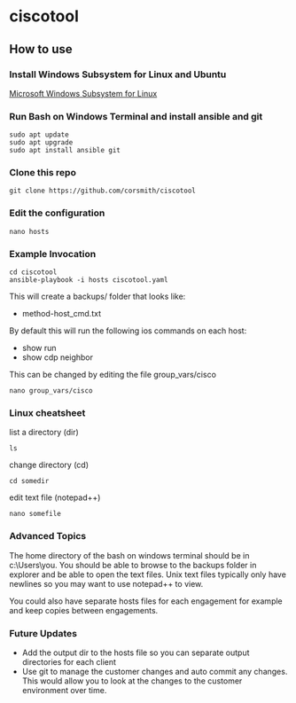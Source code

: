 # ciscotool

## How to use

### Install Windows Subsystem for Linux and Ubuntu

[Microsoft Windows Subsystem for Linux](https://docs.microsoft.com/en-us/windows/wsl/install-win10)

### Run Bash on Windows Terminal and install ansible and git

```
sudo apt update
sudo apt upgrade
sudo apt install ansible git
```

### Clone this repo

```
git clone https://github.com/corsmith/ciscotool
```

### Edit the configuration

```
nano hosts
```

### Example Invocation

```
cd ciscotool
ansible-playbook -i hosts ciscotool.yaml
```

This will create a backups/ folder that looks like:

- method-host_cmd.txt

By default this will run the following ios commands on each host:

- show run
- show cdp neighbor

This can be changed by editing the file group_vars/cisco

```
nano group_vars/cisco
```

### Linux cheatsheet

list a directory (dir)
```
ls
```

change directory (cd)
```
cd somedir
```

edit text file (notepad++)
```
nano somefile
```

### Advanced Topics

The home directory of the bash on windows terminal should be in c:\Users\you\.  You should be able to browse to the backups folder in explorer and be able to open the text files.  Unix text files typically only have newlines so you may want to use notepad++ to view.

You could also have separate hosts files for each engagement for example and keep copies between engagements.

### Future Updates

- Add the output dir to the hosts file so you can separate output directories for each client
- Use git to manage the customer changes and auto commit any changes.  This would allow you to look at the changes to the customer environment over time.
